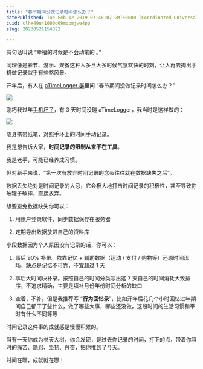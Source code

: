 ```yaml
---
title: "春节期间没做记录时间怎么办？"
datePublished: Tue Feb 12 2019 07:48:07 GMT+0000 (Coordinated Universal Time)
cuid: clhx49u41000d09mdbmjwe4pp
slug: 20230521154822

---
```


有句话叫说 “幸福的时候是不会动笔的 。”

同理像是春节、游乐、聚餐这种人多且大多时候气氛欢快的时刻，让人再去掏出手机做记录似乎有些煞风景。

开年后，有人在 [aTimeLogger 群](http://mp.weixin.qq.com/s?__biz=MzI3MzU5MDA1OQ==&mid=2247484469&idx=1&sn=d780052a3fd340e4faf335d402e01617&chksm=eb21b671dc563f67b404887651840dac2500e52c677b37989bc0df819bb94f9071e5eee145b1&scene=21#wechat_redirect)里问 “春节期间没做记录时间怎么办？”

![](url)

刚巧我过年[手机坏了](http://mp.weixin.qq.com/s?__biz=MzI3MzU5MDA1OQ==&mid=2247485175&idx=1&sn=6f797d8920c4949243889c768bdaf975&chksm=eb21b4b3dc563da5823d058fb67895d4957ab46082d99914ed767a2a2d65219469eb2fcb3c3a&scene=21#wechat_redirect)，有 3 天时间没碰 aTimeLogger，我当时是这样做的：

![](url)

随身携带纸笔，对照手环上的时间手动记录。

我是想告诉大家，**时间记录的限制从来不在工具**。

我是老手，可能已经养成习惯。

但对新手来说，“第一次有放弃时间记录的念头往往就在数据缺失之后”。

数据丢失绝对是时间记录的大忌，它会极大地打击时间记录的积极性，甚至导致你破罐子破摔，直接放弃。

想要避免数据缺失你可以：

1. 用账户登录软件，同步数据保存在服务器
    
2. 定期导出数据放进自己的资料库
    

小段数据因为个人原因没有记录的话，你可以：

1. 事后 90% 补录。依靠记忆 + 辅助数据（运动 / 支付 / 购物等）还原时间现场，缺点是记忆不可靠，不宜超过 1 天
    
2. 事后大时间块补录。按照自己的时间分类写出这 7 天自己的时间消耗大致排序，不追求精确，主要是填补月份年份时间分析的缺口
    
3. 空着，不补。但是我推荐写 “**行为回忆录**”，比如开年后花几个小时回忆过年期间自己都干了些什么，做了哪些大事，哪些还没做，这段时间的生活习惯和平时有什么不同等等
    

时间记录这件事的成就感是慢慢积累的。

当有一天你成为参天大树，你会发现，是过去你记录的时间，打下的点，带着你当时的痛苦、隐忍、坚韧、兴奋，把你推到了今天。

时间在哪，成就就在哪！
